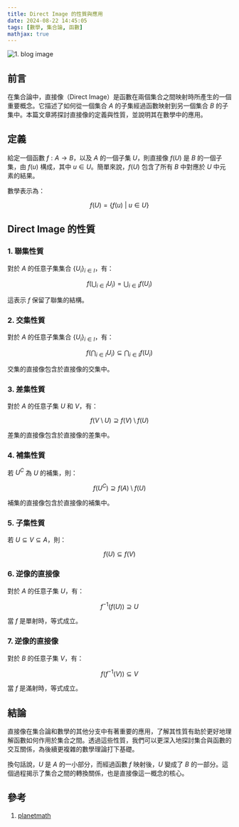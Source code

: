 ```yaml
---
title: Direct Image 的性質與應用
date: 2024-08-22 14:45:05
tags: [數學, 集合論, 函數]
mathjax: true
---
```


![1. blog image](https://imgur.com/XpRufSg.png)

## 前言

在集合論中，直接像（Direct Image）是函數在兩個集合之間映射時所產生的一個重要概念。它描述了如何從一個集合 $A$ 的子集經過函數映射到另一個集合 $B$ 的子集中。本篇文章將探討直接像的定義與性質，並說明其在數學中的應用。

<!--more-->

## 定義

給定一個函數 $f: A \rightarrow B$，以及 $A$ 的一個子集 $U$，則直接像 $f(U)$ 是 $B$ 的一個子集，由 $f(u)$ 構成，其中 $u \in U$。簡單來說，$f(U)$ 包含了所有 $B$ 中對應於 $U$ 中元素的結果。

數學表示為：

$$
\begin{equation} \label{eq1}
f(U) = \{ f(u) \ | \ u \in U \}
\end{equation}
$$

## Direct Image 的性質

### 1. 聯集性質

對於 $A$ 的任意子集集合 $\{U_i\}_{i \in I}$，有：

$$
\begin{equation} \label{eq2}
f\left(\bigcup_{i \in I} U_i\right) = \bigcup_{i \in I} f(U_i)
\end{equation}
$$

這表示 $f$ 保留了聯集的結構。

### 2. 交集性質

對於 $A$ 的任意子集集合 $\{U_i\}_{i \in I}$，有：

$$
\begin{equation} \label{eq3}
f\left(\bigcap_{i \in I} U_i\right) \subseteq \bigcap_{i \in I} f(U_i)
\end{equation}
$$

交集的直接像包含於直接像的交集中。

### 3. 差集性質

對於 $A$ 的任意子集 $U$ 和 $V$，有：

$$
\begin{equation} \label{eq4}
f(V \setminus U) \supseteq f(V) \setminus f(U)
\end{equation}
$$

差集的直接像包含於直接像的差集中。

### 4. 補集性質

若 $U^C$ 為 $U$ 的補集，則：

$$
\begin{equation} \label{eq5}
f(U^C) \supseteq f(A) \setminus f(U)
\end{equation}
$$

補集的直接像包含於直接像的補集中。

### 5. 子集性質

若 $U \subseteq V \subseteq A$，則：

$$
\begin{equation} \label{eq6}
f(U) \subseteq f(V)
\end{equation}
$$

### 6. 逆像的直接像

對於 $A$ 的任意子集 $U$，有：

$$
\begin{equation} \label{eq7}
f^{-1}(f(U)) \supseteq U
\end{equation}
$$

當 $f$ 是單射時，等式成立。

### 7. 逆像的直接像

對於 $B$ 的任意子集 $V$，有：

$$
\begin{equation} \label{eq8}
f(f^{-1}(V)) \subseteq V
\end{equation}
$$

當 $f$ 是滿射時，等式成立。

## 結論

直接像在集合論和數學的其他分支中有著重要的應用，了解其性質有助於更好地理解函數如何作用於集合之間。透過這些性質，我們可以更深入地探討集合與函數的交互關係，為後續更複雜的數學理論打下基礎。

換句話說，$U$ 是 $A$ 的一小部分，而經過函數 $f$ 映射後，$U$ 變成了 $B$ 的一部分。這個過程揭示了集合之間的轉換關係，也是直接像這一概念的核心。

## 參考

1. [planetmath](https://planetmath.org/directimage)
